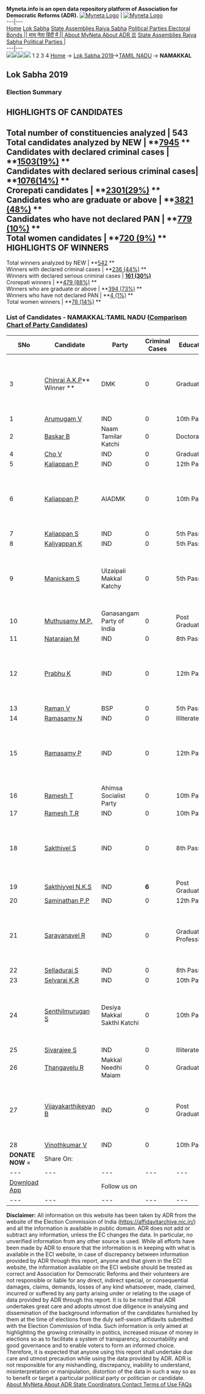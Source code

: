 **Myneta.info is an open data repository platform of Association for Democratic Reforms (ADR).**
[![Myneta Logo](https://www.myneta.info/lib/img/myneta-logo.png)](https://www.myneta.info/) | [![Myneta Logo](https://www.myneta.info/lib/img/adr-logo.png)](https://adrindia.org)  
---|---  
[Home](https://www.myneta.info/) [Lok Sabha](https://www.myneta.info/#ls "Lok Sabha") [ State Assemblies ](https://www.myneta.info/#sa "State Assemblies") [Rajya Sabha](https://www.myneta.info/#rs "Rajya Sabha") [Political Parties ](https://www.myneta.info/party "Political Parties") [ Electoral Bonds ](https://www.myneta.info/electoral_bonds "Electoral Bonds") [ || माय नेता हिंदी में || ](https://translate.google.co.in/translate?prev=hp&hl=en&js=y&u=www.myneta.info&sl=en&tl=hi&history_state0=) [ About MyNeta ](https://adrindia.org/content/about-myneta) [ About ADR ](https://adrindia.org/about-adr/who-we-are) [☰](javascript:void\(0\))
[ State Assemblies ](https://www.myneta.info/#sa "State Assemblies") [ Rajya Sabha ](https://www.myneta.info/#rs "Rajya Sabha") [ Political Parties ](https://www.myneta.info/party "Political Parties")
|   
---|---  
![](https://www.myneta.info/lib/img/banner/banner-1.png)![](https://www.myneta.info/lib/img/banner/banner-2.png)![](https://www.myneta.info/lib/img/banner/banner-3.png)![](https://www.myneta.info/lib/img/banner/banner-4.png)
1  2  3  4 
[Home](https://www.myneta.info/) → [Lok Sabha 2019](https://www.myneta.info/LokSabha2019/)→[TAMIL NADU](https://www.myneta.info/LokSabha2019/index.php?action=show_constituencies&state_id=55) → **NAMAKKAL**
### 
## Lok Sabha 2019
###  Election Summary 
HIGHLIGHTS OF CANDIDATES  
---  
Total number of constituencies analyzed |  543   
Total candidates analyzed by NEW | **[7945](https://www.myneta.info/LokSabha2019/index.php?action=summary&subAction=candidates_analyzed&sort=candidate#summary) **  
Candidates with declared criminal cases | **[1503(19%)](https://www.myneta.info/LokSabha2019/index.php?action=summary&subAction=crime&sort=candidate#summary) **  
Candidates with declared serious criminal cases| **[1076(14%)](https://www.myneta.info/LokSabha2019/index.php?action=summary&subAction=serious_crime&sort=candidate#summary) **  
Crorepati candidates | **[2301(29%)](https://www.myneta.info/LokSabha2019/index.php?action=summary&subAction=crorepati&sort=candidate#summary) **  
Candidates who are graduate or above | **[3821 (48%)](https://www.myneta.info/LokSabha2019/index.php?action=summary&subAction=education&sort=candidate#summary) **  
Candidates who have not declared PAN | **[779 (10%)](https://www.myneta.info/LokSabha2019/index.php?action=summary&subAction=without_pan&sort=candidate#summary) **  
Total women candidates | **[720 (9%)](https://www.myneta.info/LokSabha2019/index.php?action=summary&subAction=women_candidate&sort=candidate#summary) **  
HIGHLIGHTS OF WINNERS  
---  
Total winners analyzed by NEW | **[542](https://www.myneta.info/LokSabha2019/index.php?action=summary&subAction=winner_analyzed&sort=candidate#summary) **  
Winners with declared criminal cases | **[236 (44%)](https://www.myneta.info/LokSabha2019/index.php?action=summary&subAction=winner_crime&sort=candidate#summary) **  
Winners with declared serious criminal cases | **[161 (30%)](https://www.myneta.info/LokSabha2019/index.php?action=summary&subAction=winner_serious_crime&sort=candidate#summary)**  
Crorepati winners | **[479 (88%)](https://www.myneta.info/LokSabha2019/index.php?action=summary&subAction=winner_crorepati&sort=candidate#summary) **  
Winners who are graduate or above | **[394 (73%)](https://www.myneta.info/LokSabha2019/index.php?action=summary&subAction=winner_education&sort=candidate#summary) **  
Winners who have not declared PAN | **[4 (1%)](https://www.myneta.info/LokSabha2019/index.php?action=summary&subAction=winner_without_pan&sort=candidate#summary) **  
Total women winners | **[78 (14%)](https://www.myneta.info/LokSabha2019/index.php?action=summary&subAction=winner_women&sort=candidate#summary) **  
### List of Candidates - NAMAKKAL:TAMIL NADU ([Comparison Chart of Party Candidates](https://www.myneta.info/LokSabha2019/comparisonchart.php?constituency_id=822))
SNo | Candidate| Party| Criminal Cases| Education| Age| Total Assets| Liabilities  
---|---|---|---|---|---|---|---  
3  | [Chinraj A.K.P](https://www.myneta.info/LokSabha2019/candidate.php?candidate_id=5275)** Winner ** | DMK | 0 | Graduate| 54 | ![](https://myneta.info/image_v2.php?myneta_folder=LokSabha2019&candidate_id=5275&col=ta) | ![](https://myneta.info/image_v2.php?myneta_folder=LokSabha2019&candidate_id=5275&col=lia)  
1  | [Arumugam V](https://www.myneta.info/LokSabha2019/candidate.php?candidate_id=7533) | IND | 0 | 10th Pass| 51 | Rs 3,09,000 ~ 3 Lacs+ | Rs 0 ~   
2  | [Baskar B](https://www.myneta.info/LokSabha2019/candidate.php?candidate_id=7549) | Naam Tamilar Katchi | 0 | Doctorate| 44 | Rs 1,99,18,500 ~ 1 Crore+ | Rs 13,78,00,000 ~ 13 Crore+  
4  | [Cho V](https://www.myneta.info/LokSabha2019/candidate.php?candidate_id=7534) | IND | 0 | Graduate| 47 | Rs 59,000 ~ 59 Thou+ | Rs 0 ~   
5  | [Kaliappan P](https://www.myneta.info/LokSabha2019/candidate.php?candidate_id=10148) | IND | 0 | 12th Pass| 64 | Rs 1,50,93,092 ~ 1 Crore+ | Rs 0 ~   
6  | [Kaliappan P](https://www.myneta.info/LokSabha2019/candidate.php?candidate_id=5277) | AIADMK | 0 | 10th Pass| 70 | ![](https://myneta.info/image_v2.php?myneta_folder=LokSabha2019&candidate_id=5277&col=ta) | ![](https://myneta.info/image_v2.php?myneta_folder=LokSabha2019&candidate_id=5277&col=lia)  
7  | [Kaliappan S](https://www.myneta.info/LokSabha2019/candidate.php?candidate_id=7535) | IND | 0 | 5th Pass| 64 | Rs 18,92,753 ~ 18 Lacs+ | Rs 0 ~   
8  | [Kaliyappan K](https://www.myneta.info/LokSabha2019/candidate.php?candidate_id=7532) | IND | 0 | 5th Pass| 73 | Rs 36,62,023 ~ 36 Lacs+ | Rs 0 ~   
9  | [Manickam S](https://www.myneta.info/LokSabha2019/candidate.php?candidate_id=7545) | Ulzaipali Makkal Katchy | 0 | 5th Pass| 51 | ![](https://myneta.info/image_v2.php?myneta_folder=LokSabha2019&candidate_id=7545&col=ta) | ![](https://myneta.info/image_v2.php?myneta_folder=LokSabha2019&candidate_id=7545&col=lia)  
10  | [Muthusamy M.P.](https://www.myneta.info/LokSabha2019/candidate.php?candidate_id=5276) | Ganasangam Party of India | 0 | Post Graduate| 63 | Rs 97,33,750 ~ 97 Lacs+ | Rs 24,14,000 ~ 24 Lacs+  
11  | [Natarajan M](https://www.myneta.info/LokSabha2019/candidate.php?candidate_id=5274) | IND | 0 | 8th Pass| 51 | Rs 1,43,30,000 ~ 1 Crore+ | Rs 16,81,105 ~ 16 Lacs+  
12  | [Prabhu K](https://www.myneta.info/LokSabha2019/candidate.php?candidate_id=7536) | IND | 0 | 12th Pass| 34 | ![](https://myneta.info/image_v2.php?myneta_folder=LokSabha2019&candidate_id=7536&col=ta) | ![](https://myneta.info/image_v2.php?myneta_folder=LokSabha2019&candidate_id=7536&col=lia)  
13  | [Raman V](https://www.myneta.info/LokSabha2019/candidate.php?candidate_id=7550) | BSP | 0 | 5th Pass| 45 | Rs 21,000 ~ 21 Thou+ | Rs 0 ~   
14  | [Ramasamy N](https://www.myneta.info/LokSabha2019/candidate.php?candidate_id=5272) | IND | 0 | Illiterate| 51 | Rs 69,300 ~ 69 Thou+ | Rs 90,000 ~ 90 Thou+  
15  | [Ramasamy P](https://www.myneta.info/LokSabha2019/candidate.php?candidate_id=7546) | IND | 0 | 12th Pass| 55 | ![](https://myneta.info/image_v2.php?myneta_folder=LokSabha2019&candidate_id=7546&col=ta) | ![](https://myneta.info/image_v2.php?myneta_folder=LokSabha2019&candidate_id=7546&col=lia)  
16  | [Ramesh T](https://www.myneta.info/LokSabha2019/candidate.php?candidate_id=4744) | Ahimsa Socialist Party | 0 | 10th Pass| 39 | Rs 30,05,000 ~ 30 Lacs+ | Rs 0 ~   
17  | [Ramesh T.R](https://www.myneta.info/LokSabha2019/candidate.php?candidate_id=7538) | IND | 0 | 10th Pass| 39 | Rs 39,59,728 ~ 39 Lacs+ | Rs 1,56,000 ~ 1 Lacs+  
18  | [Sakthivel S](https://www.myneta.info/LokSabha2019/candidate.php?candidate_id=7551) | IND | 0 | 8th Pass| 50 | ![](https://myneta.info/image_v2.php?myneta_folder=LokSabha2019&candidate_id=7551&col=ta) | ![](https://myneta.info/image_v2.php?myneta_folder=LokSabha2019&candidate_id=7551&col=lia)  
19  | [Sakthiyvel N.K.S](https://www.myneta.info/LokSabha2019/candidate.php?candidate_id=7527) | IND | **6** | Post Graduate| 47 | Rs 1,25,40,000 ~ 1 Crore+ | Rs 0 ~   
20  | [Saminathan P.P](https://www.myneta.info/LokSabha2019/candidate.php?candidate_id=7537) | IND | 0 | 12th Pass| 54 | Rs 3,66,80,249 ~ 3 Crore+ | Rs 35,31,974 ~ 35 Lacs+  
21  | [Saravanavel R](https://www.myneta.info/LokSabha2019/candidate.php?candidate_id=7544) | IND | 0 | Graduate Professional| 53 | ![](https://myneta.info/image_v2.php?myneta_folder=LokSabha2019&candidate_id=7544&col=ta) | ![](https://myneta.info/image_v2.php?myneta_folder=LokSabha2019&candidate_id=7544&col=lia)  
22  | [Selladurai S](https://www.myneta.info/LokSabha2019/candidate.php?candidate_id=7540) | IND | 0 | 8th Pass| 38 | Rs 3,47,000 ~ 3 Lacs+ | Rs 0 ~   
23  | [Selvaraj K.R](https://www.myneta.info/LokSabha2019/candidate.php?candidate_id=7552) | IND | 0 | 10th Pass| 63 | Rs 1,48,99,953 ~ 1 Crore+ | Rs 0 ~   
24  | [Senthilmurugan S](https://www.myneta.info/LokSabha2019/candidate.php?candidate_id=7547) | Desiya Makkal Sakthi Katchi | 0 | 10th Pass| 50 | ![](https://myneta.info/image_v2.php?myneta_folder=LokSabha2019&candidate_id=7547&col=ta) | ![](https://myneta.info/image_v2.php?myneta_folder=LokSabha2019&candidate_id=7547&col=lia)  
25  | [Sivarajee S](https://www.myneta.info/LokSabha2019/candidate.php?candidate_id=7531) | IND | 0 | Illiterate| 54 | Rs 3,24,375 ~ 3 Lacs+ | Rs 0 ~   
26  | [Thangavelu R](https://www.myneta.info/LokSabha2019/candidate.php?candidate_id=7528) | Makkal Needhi Maiam | 0 | Graduate| 57 | Rs 62,80,106 ~ 62 Lacs+ | Rs 2,60,000 ~ 2 Lacs+  
27  | [Vijayakarthikeyan B](https://www.myneta.info/LokSabha2019/candidate.php?candidate_id=7530) | IND | 0 | Post Graduate| 31 | ![](https://myneta.info/image_v2.php?myneta_folder=LokSabha2019&candidate_id=7530&col=ta) | ![](https://myneta.info/image_v2.php?myneta_folder=LokSabha2019&candidate_id=7530&col=lia)  
28  | [Vinothkumar V](https://www.myneta.info/LokSabha2019/candidate.php?candidate_id=7541) | IND | 0 | 10th Pass| 33 | Rs 4,17,000 ~ 4 Lacs+ | Rs 0 ~   
|  **DONATE NOW** × |  Share On:  | [](https://api.whatsapp.com/send?text=https%3A%2F%2Fmyneta.info%2Fpunjab2022%2Findex.php%3Faction%3Dshow_constituencies%26state_id%3D19) | [](https://www.facebook.com/sharer/sharer.php?u=https%3A%2F%2Fmyneta.info%2Fpunjab2022%2Findex.php%3Faction%3Dshow_constituencies%26state_id%3D19) | [](https://twitter.com/share?url=https%3A%2F%2Fmyneta.info%2Fpunjab2022%2Findex.php%3Faction%3Dshow_constituencies%26state_id%3D19)  
---|---|---|---|---  
| [ Download App ](https://play.google.com/store/apps/details?id=com.webrosoft.myneta1&pcampaignid=pcampaignidMKT-Other-global-all-co-prtnr-py-PartBadge-Mar2515-1) | [](https://play.google.com/store/apps/details?id=com.webrosoft.myneta1&pcampaignid=pcampaignidMKT-Other-global-all-co-prtnr-py-PartBadge-Mar2515-1) |  Follow us on  | [](https://www.facebook.com/adrindia.org/) | [](https://twitter.com/adrspeaks) | [](https://groups.google.com/g/national-election-watch?hl=en&pli=1) | [](https://www.instagram.com/adrspeaks/) | [](https://www.youtube.com/user/adrspeaks) | [](https://sharechat.com/profile/adrspeaks)  
---|---|---|---|---|---|---|---|---  
**Disclaimer:** All information on this website has been taken by ADR from the website of the Election Commission of India (https://affidavitarchive.nic.in/) and all the information is available in public domain. ADR does not add or subtract any information, unless the EC changes the data. In particular, no unverified information from any other source is used. While all efforts have been made by ADR to ensure that the information is in keeping with what is available in the ECI website, in case of discrepancy between information provided by ADR through this report, anyone and that given in the ECI website, the information available on the ECI website should be treated as correct and Association for Democratic Reforms and their volunteers are not responsible or liable for any direct, indirect special, or consequential damages, claims, demands, losses of any kind whatsoever, made, claimed, incurred or suffered by any party arising under or relating to the usage of data provided by ADR through this report. It is to be noted that ADR undertakes great care and adopts utmost due diligence in analysing and dissemination of the background information of the candidates furnished by them at the time of elections from the duly self-sworn affidavits submitted with the Election Commission of India. Such information is only aimed at highlighting the growing criminality in politics, increased misuse of money in elections so as to facilitate a system of transparency, accountability and good governance and to enable voters to form an informed choice. Therefore, it is expected that anyone using this report shall undertake due care and utmost precaution while using the data provided by ADR. ADR is not responsible for any mishandling, discrepancy, inability to understand, misinterpretation or manipulation, distortion of the data in such a way so as to benefit or target a particular political party or politician or candidate. 
[ About MyNeta ](https://adrindia.org/content/about-myneta) [ About ADR ](https://adrindia.org/about-adr/who-we-are) [ State Coordinators ](https://adrindia.org/about-adr/state-coordinators) [ Contact ](https://adrindia.org/contact-us) [ Terms of Use ](https://adrindia.org/content/adr-terms-use) [ FAQs ](https://adrindia.org/content/faqs)
